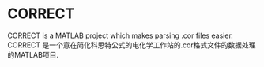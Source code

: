 # CORRECT
CORRECT is a MATLAB project which makes parsing .cor files easier. CORRECT 是一个意在简化科思特公式的电化学工作站的.cor格式文件的数据处理的MATLAB项目.
